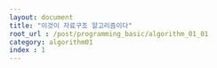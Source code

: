 ```yaml
---
layout: document
title: "이것이 자료구조 알고리즘이다"
root_url : /post/programming_basic/algorithm_01_01
category: algorithm01
index : 1
---
```

